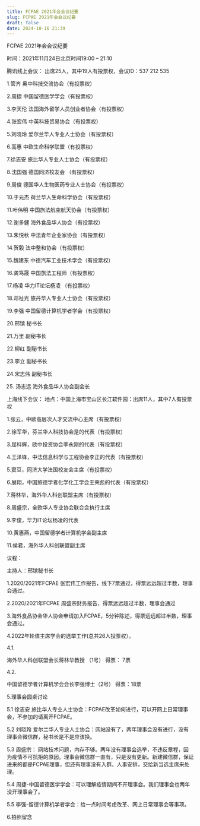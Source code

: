 ```yaml
---
title: FCPAE 2021年会会议纪要
slug: FCPAE 2021年会会议纪要
draft: false
date: 2024-10-16 21:39
---
```

FCPAE 2021年会会议纪要

时间：2021年11月24日北京时间19:00 – 21:10

腾讯线上会议： 出席25人，其中19人有投票权，会议ID：537 212 535

1.管齐 奥中科技交流协会（有投票权）

2.周捷 中国留德医学学会（有投票权）

3.李天伦 法国海外留学人员创业者协会（有投票权）

4.张宏伟 中英科技贸易协会（有投票权）

5.刘晓玲 爱尔兰华人专业人士协会（有投票权）

6.高惠 中欧生命科学联盟（有投票权）

7.徐志安 旅比华人专业人士协会（有投票权）

8.沈国强 德国同济校友会 （有投票权）

9.周俊 德国华人生物医药专业人士协会（有投票权）

10.于元杰 荷兰华人生命科学协会（有投票权）

11.叶伟明 中国旅法航空航天协会（有投票权）

12.谢多健 海外食品华人协会（有投票权）

13.朱悦秋 中法青年企业家协会（有投票权）

14.贺毅 法中整和协会（有投票权）

15.魏建东 中德汽车工业技术学会（有投票权）

16.龚笃晟 中国旅法工程师（有投票权）

17.杨凌 华力IT论坛杨凌 （有投票权）

18.邓祉光 旅丹华人专业人士协会（有投票权）

19.李强 中国留德计算机学者学会（有投票权）

20.邢镔 秘书长

21.万里 副秘书长

22.柳红 副秘书长

23.李立 副秘书长

24.宋志伟 副秘书长

25. 汤志远 海外食品华人协会副会长

上海线下会议： 地点：中国上海市宝山区长江软件园：出席11人，其中7人有投票权

1.张云，中欧高层次人才交流中心主席（有投票权）

2.徐军华，芬兰华人科技协会是的代表（有投票权）

3.屈科辉，欧中投资协会李永刚的代表（有投票权）

4.王泽锋，中法信息科学与工程协会李正的代表（有投票权）

5.窦豆，同济大学法国校友会主席（有投票权）

6.展翔，中国旅德学者化学化工学会王荣彪的代表（有投票权）

7.蒋林华，海外华人科创联盟主席（有投票权）

8.周盛宗，全欧华人专业协会联合会执行主席

9.李俊，华力IT论坛杨凌的代表

10.黄惠燕，中国留德学者计算机学会副主席

11.侯君，海外华人科创联盟副主席

议程：

主持人：邢镔秘书长

1.2020/2021年FCPAE 张宏伟工作报告，线下7票通过，得票远远超过半数，理事会通过。

2.2020/2021年FCPAE 周盛宗财务报告，得票远远超过半数，理事会通过

3.海外食品协会华人协会申请加入FCPAE，5分钟陈述，得票远远超过半数，理事会通过。

4.2022年轮值主席学会的选举工作(总共26人投票权）。

4.1.

海外华人科创联盟会长蒋林华教授 （1号） 得票： 7票

4.2.

中国留德学者计算机学会会长李强博士（2号） 得票：18票

5.理事会圆桌讨论

5.1 徐志安 旅比华人专业人士协会：FCPAE改革如何进行，可以开网上日常理事会，不参加的请离开FCPAE。

5.2 刘晓玲 爱尔兰华人专业人士协会：网站没有了，两年理事会没有进行，没有理事会微信群，秘书长是不是应该换。

5.3 周盛宗： 网站技术问题，内存不够。两年没有理事会选举，不违反章程，因为疫情不可抗拒的原因。理事会微信群一直有，只是没有更新。新建微信群，保证进来的都是FCPAE理事，但还有理事没有入群。人事安排，交给新当选主席来处理。

5.4 周捷-中国留德医学学会：可以理解疫情期间不开理事会。我们理事会也两年没开理事会了。

5.5 李强-留德计算机学者学会：给一点时间考虑改革、网上日常理事会等事项。

6.拍照留念
